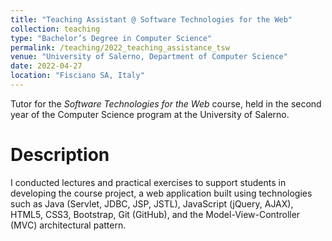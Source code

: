 ```yaml
---
title: "Teaching Assistant @ Software Technologies for the Web"
collection: teaching
type: "Bachelor’s Degree in Computer Science"
permalink: /teaching/2022_teaching_assistance_tsw
venue: "University of Salerno, Department of Computer Science"
date: 2022-04-27
location: "Fisciano SA, Italy"
---
```


Tutor for the _Software Technologies for the Web_ course, held in the second year of the Computer Science program at the University of Salerno.

Description
======

I conducted lectures and practical exercises to support students in developing the course project, a web application built using technologies such as Java (Servlet, JDBC, JSP, JSTL), JavaScript (jQuery, AJAX), HTML5, CSS3, Bootstrap, Git (GitHub), and the Model-View-Controller (MVC) architectural pattern.

